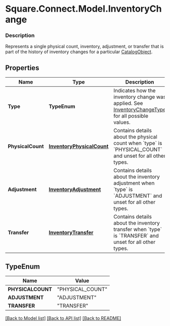 # Square.Connect.Model.InventoryChange

### Description

Represents a single physical count, inventory, adjustment, or transfer that is part of the history of inventory changes for a particular [CatalogObject](#type-catalogobject).

## Properties

Name | Type | Description | Notes
------------ | ------------- | ------------- | -------------
**Type** | **TypeEnum** | Indicates how the inventory change was applied. See [InventoryChangeType](#type-inventorychangetype) for all possible values. | [optional] 
**PhysicalCount** | [**InventoryPhysicalCount**](InventoryPhysicalCount.md) | Contains details about the physical count when &#x60;type&#x60; is &#x60;PHYSICAL_COUNT&#x60; and unset for all other types. | [optional] 
**Adjustment** | [**InventoryAdjustment**](InventoryAdjustment.md) | Contains details about the inventory adjustment when &#x60;type&#x60; is &#x60;ADJUSTMENT&#x60; and unset for all other types. | [optional] 
**Transfer** | [**InventoryTransfer**](InventoryTransfer.md) | Contains details about the inventory transfer when &#x60;type&#x60; is &#x60;TRANSFER&#x60; and unset for all other types. | [optional] 


## TypeEnum

Name | Value
------------ | -------------
**PHYSICALCOUNT** | "PHYSICAL_COUNT"
**ADJUSTMENT** | "ADJUSTMENT"
**TRANSFER** | "TRANSFER"



[[Back to Model list]](../README.md#documentation-for-models) [[Back to API list]](../README.md#documentation-for-api-endpoints) [[Back to README]](../README.md)

